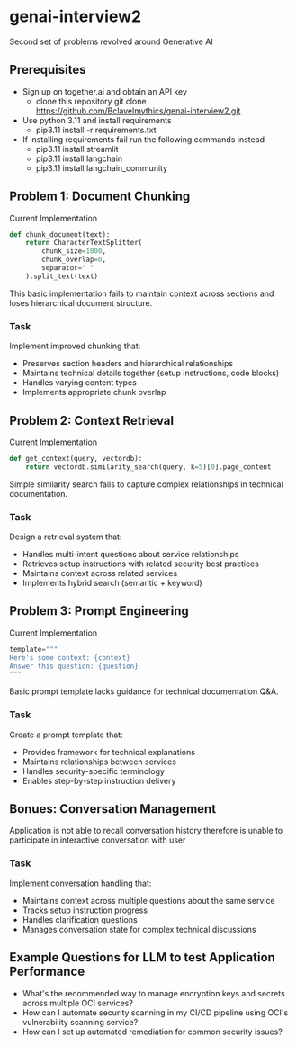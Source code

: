 # genai-interview2
Second set of problems revolved around Generative AI 

## Prerequisites

* Sign up on together.ai and obtain an API key
    * clone this repository git clone https://github.com/Bclavelmythics/genai-interview2.git
* Use python 3.11 and install requirements
    * pip3.11 install -r requirements.txt
* If installing requirements fail run the following commands instead
    * pip3.11 install streamlit
    * pip3.11 install langchain
    * pip3.11 install langchain_community




## Problem 1: Document Chunking

Current Implementation
```python
def chunk_document(text):
    return CharacterTextSplitter(
        chunk_size=1000,
        chunk_overlap=0,
        separator=" "
    ).split_text(text)
```
This basic implementation fails to maintain context across sections and loses hierarchical document structure.

### Task
Implement improved chunking that:

* Preserves section headers and hierarchical relationships
* Maintains technical details together (setup instructions, code blocks)
* Handles varying content types
* Implements appropriate chunk overlap


## Problem 2: Context Retrieval

Current Implementation
```python
def get_context(query, vectordb):
    return vectordb.similarity_search(query, k=5)[0].page_content
```
Simple similarity search fails to capture complex relationships in technical documentation.

### Task
Design a retrieval system that:

* Handles multi-intent questions about service relationships
* Retrieves setup instructions with related security best practices
* Maintains context across related services
* Implements hybrid search (semantic + keyword)



## Problem 3: Prompt Engineering

Current Implementation
```python
template="""
Here's some context: {context}
Answer this question: {question}
"""
```
Basic prompt template lacks guidance for technical documentation Q&A.

### Task
Create a prompt template that:

* Provides framework for technical explanations
* Maintains relationships between services
* Handles security-specific terminology
* Enables step-by-step instruction delivery



## Bonues: Conversation Management

Application is not able to recall conversation history therefore is unable to participate in interactive conversation with user

### Task
Implement conversation handling that:

* Maintains context across multiple questions about the same service
* Tracks setup instruction progress
* Handles clarification questions
* Manages conversation state for complex technical discussions



## Example Questions for LLM to test Application Performance
* What's the recommended way to manage encryption keys and secrets across multiple OCI services?
* How can I automate security scanning in my CI/CD pipeline using OCI's vulnerability scanning service?
* How can I set up automated remediation for common security issues?
